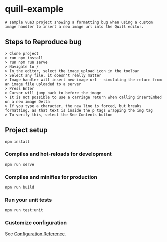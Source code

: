 # quill-example
```
A sample vue3 project showing a formatting bug when using a custom image handler to insert a new image url into the Quill editor.
```

## Steps to Reproduce bug
```
> Clone project
> run npm install
> run npm run serve
> Navigate to /
> In the editor, select the image upload icon in the toolbar
> Select any file, it doesn't really matter
> Image handler will insert new image url - simulating the return from an image file uploaded to a server
> Press Enter
> Cursor will jump back to before the image
> It is not possible to use a carriage return when calling insertEmbed on a new image Delta
> If you type a character, the new line is forced, but breaks formatting, as that text is inside the p tags wrapping the img tag
> To verify this, select the See Contents button
```

## Project setup
```
npm install
```

### Compiles and hot-reloads for development
```
npm run serve
```

### Compiles and minifies for production
```
npm run build
```

### Run your unit tests
```
npm run test:unit
```

### Customize configuration
See [Configuration Reference](https://cli.vuejs.org/config/).
